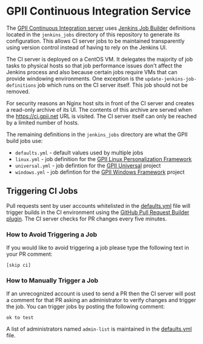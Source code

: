 # GPII Continuous Integration Service

The [GPII Continuous Integration server](https://ci.gpii.net/) uses [Jenkins Job Builder](http://docs.openstack.org/infra/jenkins-job-builder) definitions located in the ``jenkins_jobs`` directory of this repository to generate its configuration. This allows CI server jobs to be maintained transparently using version control instead of having to rely on the Jenkins UI. 

The CI server is deployed on a CentOS VM. It delegates the majority of job tasks to physical hosts so that job performance issues don't affect the Jenkins process and also because certain jobs require VMs that can provide windowing environments. One exception is the ``update-jenkins-job-definitions`` job which runs on the CI server itself. This job should not be removed.

For security reasons an Nginx host sits in front of the CI server and creates a read-only archive of its UI. The contents of this archive are served when the https://ci.gpii.net URL is visited. The CI server itself can only be reached by a limited number of hosts.

The remaining definitions in the ``jenkins_jobs`` directory are what the GPII build jobs use:

* ``defaults.yml`` - default values used by multiple jobs
* ``linux.yml`` - job definition for the [GPII Linux Personalization Framework](https://github.com/gpii/linux)
* ``universal.yml`` - job defintion for the [GPII Universal](https://github.com/gpii/universal/) project
* ``windows.yml`` - job defintion for the [GPII Windows Framework](https://github.com/gpii/windows/) project

## Triggering CI Jobs

Pull requests sent by user accounts whitelisted in the [defaults.yml](https://github.com/GPII/ci-service/blob/master/jenkins_jobs/defaults.yml) file will trigger builds in the CI environment using the [GitHub Pull Request Builder plugin](http://docs.openstack.org/infra/jenkins-job-builder/triggers.html#triggers.github-pull-request). The CI server checks for PR changes every five minutes.

### How to Avoid Triggering a Job

If you would like to avoid triggering a job please type the following text in your PR comment:

```
[skip ci]
```

### How to Manually Trigger a Job

If an unrecognized account is used to send a PR then the CI server will post a comment for that PR asking an administrator to verify changes and trigger the job. You can trigger jobs by posting the following comment:

```
ok to test
```

A list of administrators named ``admin-list`` is maintained in the [defaults.yml](https://github.com/GPII/ci-service/blob/master/jenkins_jobs/defaults.yml) file. 
